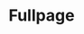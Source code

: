 ---
id: 20
title: Fullpage
caption: Custom Code
url: https://didgustm.github.io/myOnePage/
category: Etc
role: My part - 100%
device: PC, Mobile
size: small
---